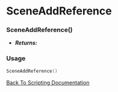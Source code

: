 # SceneAddReference

### SceneAddReference()
- ***Returns:*** 

### Usage

```Lua
SceneAddReference()
```


[Back To Scripting Documentation](../README.md)
